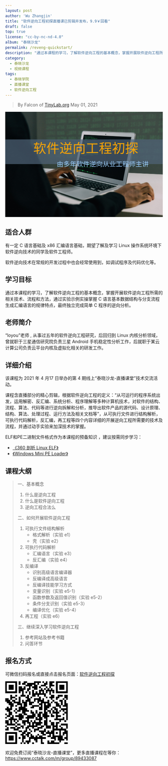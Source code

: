 ```yaml
---
layout: post
author: 'Wu Zhangjin'
title: "软件逆向工程初探直播课已剪辑并发布，9.9￥回看"
draft: false
top: true
license: "cc-by-nc-nd-4.0"
album: "泰晓沙龙"
permalink: /reveng-quickstart/
description: "通过本课程的学习，了解软件逆向工程的基本概念，掌握开展软件逆向工程所需的相关技术、流程和方法，通过实验示例实操掌握 C 语言基本数据结构与分支流程生成汇编语言的规律特点，最终独立完成简单 C 程序的逆向分析。"
category:
  - 泰晓沙龙
  - 视频课程
tags:
  - 泰晓学院
  - 直播课堂
  - 软件逆向工程
---
```


> By Falcon of [TinyLab.org][1]
> May 01, 2021

![软件逆向工程初探 课程宣传图](/images/courses/reveng.jpg)

## 适合人群 

有一定 C 语言基础及 x86 汇编语言基础，期望了解及学习 Linux 操作系统环境下软件逆向技术的同学及软件工程师。

软件逆向技术在常规的开发过程中也会经常使用到，如调试程序及代码优化等。

## 学习目标

通过本课程的学习，了解软件逆向工程的基本概念，掌握开展软件逆向工程所需的相关技术、流程和方法，通过实验示例实操掌握 C 语言基本数据结构与分支流程生成汇编语言的规律特点，最终独立完成简单 C 程序的逆向分析。

## 老师简介

“loyou”老师 , 从事过五年的软件逆向工程研究，后回归到 Linux 内核分析领域，曾就职于三星通信研究院负责三星 Android 手机稳定性分析工作，后就职于某云计算公司负责云平台内核及虚拟化相关的研发工作。

## 详细介绍

该课程为 2021 年 4 月17 日举办的第 4 期线上“泰晓沙龙-直播课堂”技术交流活动。

课程含直播部分的精心剪辑，根据软件逆向工程的定义：“从可运行的程序系统出发，运用解密、反汇编、系统分析、程序理解等多种计算机技术，对软件的结构、流程、算法、代码等进行逆向拆解和分析，推导出软件产品的源代码、设计原理、结构、算法、处理过程、运行方法及相关文档等”，从可执行文件进行结构解析，可执行代码解析，反汇编，再工程等四个内容详细的开展逆向工程所需要的技术及流程，并通过动手实验来加深技术的掌握。

ELF和PE二进制文件格式作为本课程的预备知识 ，建议按需同步学习：

* [《360 剖析 Linux ELF》](https://www.cctalk.com/m/group/88089283)
* [《Windows Mini PE Loader》](https://www.cctalk.com/m/group/89594752)

## 课程大纲

> 一、基本概念
> 1. 什么是逆向工程
> 2. 什么是软件逆向工程
> 3. 逆向工程合法么
>  
> 二、如何开展软件逆向工程
> 1. 可执行文件结构解析
>     * 格式解析（实验 e1）
>     * 壳（实验 e2） 
> 2. 可执行代码解析
>     * 汇编语言（实验 e3） 
>     * 反汇编（实验 e4） 
> 3. 反编译      
>     * 识别高级语言编译器     
>     * 反编译成高级语言     
>     * 反编译技能学习方式     
>     * 变量识别（实验 e5-1）     
>     * 函数参数及返回值识别（实验 e5-2）     
>     * 条件分支识别（实验 e5-3）     
>     * 编译优化（实验 e5-4） 
> 4. 再工程（实验 e6）  
> 
> 三、继续深入学习软件逆向工程
> 1. 参考网站及参考书籍
> 2. 问答环节

## 报名方式

可微信扫码报名或直接点击报名页面：[软件逆向工程初探](https://www.cctalk.com/m/group/89626746)

![逆向课程二维码](/images/courses/reveng-qrcode.png)

欢迎免费订阅“泰晓沙龙-直播课堂”，更多直播课程在等你：<https://www.cctalk.com/m/group/89433087>


[1]: http://tinylab.org
